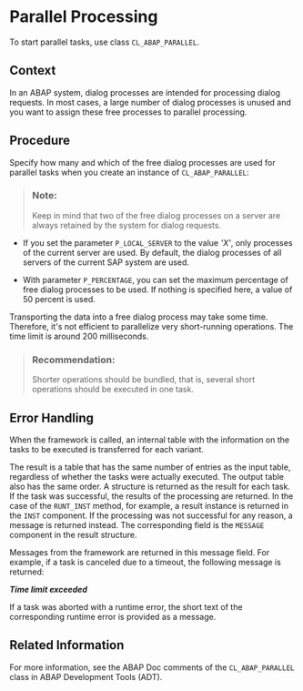 <!-- loio1193647aaf804eee8d8356ffe4096423 -->

# Parallel Processing

To start parallel tasks, use class `CL_ABAP_PARALLEL`.



<a name="loio1193647aaf804eee8d8356ffe4096423__section_nv1_f4z_nzb"/>

## Context

In an ABAP system, dialog processes are intended for processing dialog requests. In most cases, a large number of dialog processes is unused and you want to assign these free processes to parallel processing.



<a name="loio1193647aaf804eee8d8356ffe4096423__section_xvd_34z_nzb"/>

## Procedure

Specify how many and which of the free dialog processes are used for parallel tasks when you create an instance of `CL_ABAP_PARALLEL`:

> ### Note:  
> Keep in mind that two of the free dialog processes on a server are always retained by the system for dialog requests.

-   If you set the parameter `P_LOCAL_SERVER` to the value *'X'*, only processes of the current server are used. By default, the dialog processes of all servers of the current SAP system are used.

-   With parameter `P_PERCENTAGE`, you can set the maximum percentage of free dialog processes to be used. If nothing is specified here, a value of 50 percent is used.

Transporting the data into a free dialog process may take some time. Therefore, it's not efficient to parallelize very short-running operations. The time limit is around 200 milliseconds.

> ### Recommendation:  
> Shorter operations should be bundled, that is, several short operations should be executed in one task.



<a name="loio1193647aaf804eee8d8356ffe4096423__section_f12_jpz_nzb"/>

## Error Handling

When the framework is called, an internal table with the information on the tasks to be executed is transferred for each variant.

The result is a table that has the same number of entries as the input table, regardless of whether the tasks were actually executed. The output table also has the same order. A structure is returned as the result for each task. If the task was successful, the results of the processing are returned. In the case of the `RUNT_INST` method, for example, a result instance is returned in the `INST` component. If the processing was not successful for any reason, a message is returned instead. The corresponding field is the `MESSAGE` component in the result structure.

Messages from the framework are returned in this message field. For example, if a task is canceled due to a timeout, the following message is returned:

***Time limit exceeded***

If a task was aborted with a runtime error, the short text of the corresponding runtime error is provided as a message.



<a name="loio1193647aaf804eee8d8356ffe4096423__section_dzm_wpz_nzb"/>

## Related Information

For more information, see the ABAP Doc comments of the `CL_ABAP_PARALLEL` class in ABAP Development Tools \(ADT\).

